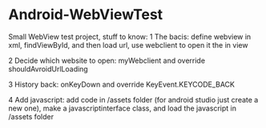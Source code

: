 # Android-WebViewTest
Small WebView test project, stuff to know:
1 The bacis: define webview in xml, findViewById, and then load url, use webclient to open it the in view  

2 Decide which website to open: myWebclient and override shouldAvroidUrlLoading  

3 History back: onKeyDown and override KeyEvent.KEYCODE_BACK  

4 Add javascript: add code in /assets folder (for android studio just create a new one), make a javascriptinterface class, and load the javascript in /assets folder  

